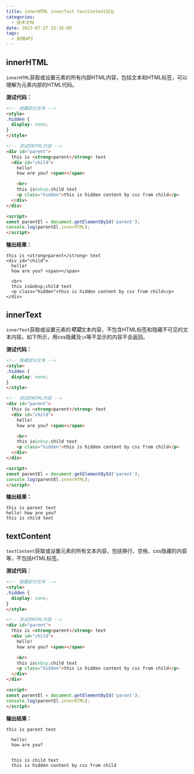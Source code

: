 ```yaml
---
title: innerHTML innerText textContent对比
categories:
  - 技术文档
date: 2023-07-27 15:16:09
tags:
  - 前端API
---
```


## innerHTML

`innerHTML`获取或设置元素的所有内部HTML内容，包括文本和HTML标签，可以理解为元素内部的HTML代码。  

**测试代码：**

``` html
<!-- 隐藏部分文本 -->
<style>
.hidden {
  display: none;
}
</style>

<!-- 测试的HTML内容 -->
<div id="parent">
  this is <strong>parent</strong> text
  <div id="child">
    hello!
    how are you? <span></span>

    <br>
    this is&nbsp;child text
    <p class="hidden">this is hidden content by css from child</p>
  </div>
</div>

<script>
const parentEl = document.getElementById('parent');
console.log(parentEl.innerHTML);
</script>
```

**输出结果：**  

``` text
this is <strong>parent</strong> text
<div id="child">
  hello!
  how are you? <span></span>

  <br>
  this is&nbsp;child text
  <p class="hidden">this is hidden content by css from child</p>
</div>
```

## innerText

`innerText`获取或设置元素的***可见***文本内容，不包含HTML标签和隐藏不可见的文本内容。如下所示，用css隐藏及`\n`等不显示的内容不会返回。  

**测试代码：**

``` html
<!-- 隐藏部分文本 -->
<style>
.hidden {
  display: none;
}
</style>

<!-- 测试的HTML内容 -->
<div id="parent">
  this is <strong>parent</strong> text
  <div id="child">
    hello!
    how are you? <span></span>

    <br>
    this is&nbsp;child text
    <p class="hidden">this is hidden content by css from child</p>
  </div>
</div>

<script>
const parentEl = document.getElementById('parent');
console.log(parentEl.innerHTML);
</script>
```

**输出结果：**  

``` text
this is parent text
hello! how are you?
this is child text
```

## textContent

`textContent`获取或设置元素的所有文本内容，包括换行、空格、css隐藏的内容等，不包括HTML标签。  

**测试代码：**

``` html
<!-- 隐藏部分文本 -->
<style>
.hidden {
  display: none;
}
</style>

<!-- 测试的HTML内容 -->
<div id="parent">
  this is <strong>parent</strong> text
  <div id="child">
    hello!
    how are you? <span></span>

    <br>
    this is&nbsp;child text
    <p class="hidden">this is hidden content by css from child</p>
  </div>
</div>

<script>
const parentEl = document.getElementById('parent');
console.log(parentEl.innerHTML);
</script>
```

**输出结果：**  

``` text
this is parent text

  hello!
  how are you? 

  
  this is child text
  this is hidden content by css from child
```


